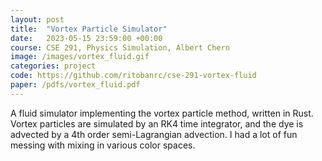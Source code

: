 ```yaml
---
layout: post
title:  "Vortex Particle Simulator"
date:   2023-05-15 23:59:00 +00:00
course: CSE 291, Physics Simulation, Albert Chern
image: /images/vortex_fluid.gif
categories: project
code: https://github.com/ritobanrc/cse-291-vortex-fluid
paper: /pdfs/vortex_fluid.pdf
---
```


A fluid simulator implementing the vortex particle method, written in Rust. Vortex particles are simulated by an RK4 time integrator, and the dye is advected by a 4th order semi-Lagrangian advection. I had a lot of fun messing with mixing in various color spaces.
